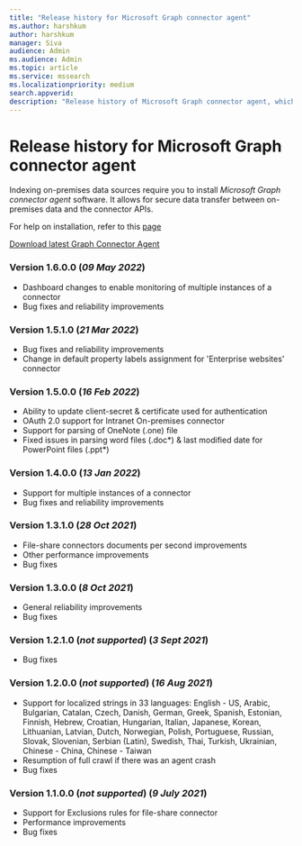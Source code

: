 ```yaml
--- 
title: "Release history for Microsoft Graph connector agent" 
ms.author: harshkum 
author: harshkum
manager: Siva
audience: Admin
ms.audience: Admin 
ms.topic: article 
ms.service: mssearch 
ms.localizationpriority: medium 
search.appverid: 
description: "Release history of Microsoft Graph connector agent, which is used to index the on-premises data sources using Microsoft built connectors" 
--- 
```


# Release history for Microsoft Graph connector agent

Indexing on-premises data sources require you to install *Microsoft Graph connector agent* software. It allows for secure data transfer between on-premises data and the connector APIs.

For help on installation, refer to this [page](graph-connector-agent.md#installation)

[Download latest Graph Connector Agent](https://aka.ms/gcadownload)

### Version 1.6.0.0 (*09 May 2022*)
* Dashboard changes to enable monitoring of multiple instances of a connector
* Bug fixes and reliability improvements

### Version 1.5.1.0 (*21 Mar 2022*)
* Bug fixes and reliability improvements
* Change in default property labels assignment for 'Enterprise websites' connector

### Version 1.5.0.0 (*16 Feb 2022*)
* Ability to update client-secret & certificate used for authentication 
* OAuth 2.0 support for Intranet On-premises connector 
* Support for parsing of OneNote (.one) file 
* Fixed issues in parsing word files (.doc*) & last modified date for PowerPoint files (.ppt*) 

### Version 1.4.0.0 (*13 Jan 2022*)
* Support for multiple instances of a connector
* Bug fixes and reliability improvements

### Version 1.3.1.0 (*28 Oct 2021*)
* File-share connectors documents per second improvements
* Other performance improvements
* Bug fixes

### Version 1.3.0.0 (*8 Oct 2021*)
* General reliability improvements
* Bug fixes

### Version 1.2.1.0 (*not supported*) (*3 Sept 2021*)
* Bug fixes

### Version 1.2.0.0 (*not supported*) (*16 Aug 2021*)
* Support for localized strings in 33 languages: English - US, Arabic, Bulgarian, Catalan, Czech, Danish, German, Greek, Spanish, Estonian, Finnish, Hebrew, Croatian, Hungarian, Italian, Japanese, Korean, Lithuanian, Latvian, Dutch, Norwegian, Polish, Portuguese, Russian, Slovak, Slovenian, Serbian (Latin), Swedish, Thai, Turkish, Ukrainian, Chinese - China, Chinese - Taiwan
* Resumption of full crawl if there was an agent crash
* Bug fixes

### Version 1.1.0.0 (*not supported*) (*9 July 2021*)
* Support for Exclusions rules for file-share connector
* Performance improvements
* Bug fixes
